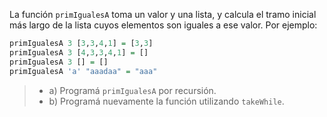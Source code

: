 La función `primIgualesA` toma un valor y una lista, y calcula el tramo inicial más largo de
la lista cuyos elementos son iguales a ese valor. Por ejemplo:

```haskell
primIgualesA 3 [3,3,4,1] = [3,3]
primIgualesA 3 [4,3,3,4,1] = []
primIgualesA 3 [] = []
primIgualesA 'a' "aaadaa" = "aaa"
```

>* a) Programá `primIgualesA` por recursión.
>* b) Programá nuevamente la función utilizando `takeWhile`.